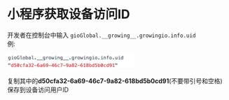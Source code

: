 # 小程序获取设备访问ID

开发者在控制台中输入 `gioGlobal.__growing__.growingio.info.uid`  
例:

![](../../../../.gitbook/assets/image%20%28259%29.png)

复制其中的**d50cfa32-6a69-46c7-9a82-618bd5b0cd91**\(不要带引号和空格\)保存到设备访问用户ID  


